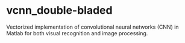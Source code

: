 # vcnn_double-bladed
Vectorized implementation of convolutional neural networks (CNN) in Matlab for both visual recognition and image processing.
